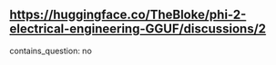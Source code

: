## https://huggingface.co/TheBloke/phi-2-electrical-engineering-GGUF/discussions/2

contains_question: no